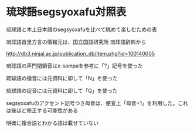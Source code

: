 琉球語segsyoxafu対照表
==========================================================

琉球語と本土日本語のsegsyoxafuを比べて眺めて楽しむための表

琉球語首里方言の情報元は、国立国語研究所 琉球語辞典から

http://db3.ninjal.ac.jp/publication_db/item.php?id=100140005

琉球語の声門閉鎖音はx-sampaを参考に「?」記号を使った

琉球語の撥音には元資料に即して「N」を使った

琉球語の促音には元資料に即して「Q」を使った

segsyoxafuのアクセント記号つき母音は、便宜上「母音+1」を利用した。これは後ほど修正する可能性がある

明確に複合語とわかる語は載せていない